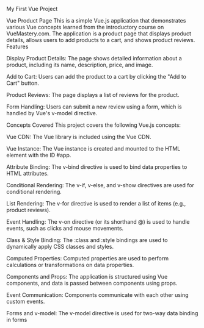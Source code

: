 My First Vue Project

Vue Product Page
This is a simple Vue.js application that demonstrates various Vue concepts learned from the introductory course on VueMastery.com. The application is a product page that displays product details, allows users to add products to a cart, and shows product reviews.
Features

Display Product Details: The page shows detailed information about a product, including its name, description, price, and image.

Add to Cart: Users can add the product to a cart by clicking the "Add to Cart" button.

Product Reviews: The page displays a list of reviews for the product.

Form Handling: Users can submit a new review using a form, which is handled by Vue's v-model directive.

Concepts Covered
This project covers the following Vue.js concepts:

Vue CDN: The Vue library is included using the Vue CDN.

Vue Instance: The Vue instance is created and mounted to the HTML element with the ID #app.

Attribute Binding: The v-bind directive is used to bind data properties to HTML attributes.

Conditional Rendering: The v-if, v-else, and v-show directives are used for conditional rendering.

List Rendering: The v-for directive is used to render a list of items (e.g., product reviews).

Event Handling: The v-on directive (or its shorthand @) is used to handle events, such as clicks and mouse movements.

Class & Style Binding: The :class and :style bindings are used to dynamically apply CSS classes and styles.

Computed Properties: Computed properties are used to perform calculations or transformations on data properties.

Components and Props: The application is structured using Vue components, and data is passed between components using props.

Event Communication: Components communicate with each other using custom events.

Forms and v-model: The v-model directive is used for two-way data binding in forms


